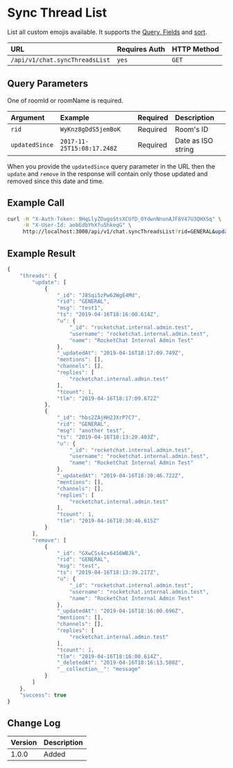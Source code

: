 # Sync Thread List

List all custom emojis available. It supports the [Query, Fields](../../other-important-endpoints/query-and-fields-info.md#query-example) and [sort](../../other-important-endpoints/offset-and-count-and-sort-info.md).

| URL | Requires Auth | HTTP Method |
| :--- | :--- | :--- |
| `/api/v1/chat.syncThreadsList` | `yes` | `GET` |

## Query Parameters

One of roomId or roomName is required.

| Argument | Example | Required | Description |
| :--- | :--- | :--- | :--- |
| `rid` | `WyKnz8gDdS5jemBoK` | Required | Room's ID |
| `updatedSince` | `2017-11-25T15:08:17.248Z` | Required | Date as ISO string |

When you provide the `updatedSince` query parameter in the URL then the `update` and `remove` in the response will contain only those updated and removed since this date and time.

## Example Call

```bash
curl -H "X-Auth-Token: 9HqLlyZOugoStsXCUfD_0YdwnNnunAJF8V47U3QHXSq" \
     -H "X-User-Id: aobEdbYhXfu5hkeqG" \
     http://localhost:3000/api/v1/chat.syncThreadsList?rid=GENERAL&updatedSince=2019-02-25T15:08:17.248Z
```

## Example Result

```javascript
{
    "threads": {
        "update": [
            {
                "_id": "J8Sqi5zPw62WgE4Md",
                "rid": "GENERAL",
                "msg": "test1",
                "ts": "2019-04-16T18:16:00.614Z",
                "u": {
                    "_id": "rocketchat.internal.admin.test",
                    "username": "rocketchat.internal.admin.test",
                    "name": "RocketChat Internal Admin Test"
                },
                "_updatedAt": "2019-04-16T18:17:09.749Z",
                "mentions": [],
                "channels": [],
                "replies": [
                    "rocketchat.internal.admin.test"
                ],
                "tcount": 1,
                "tlm": "2019-04-16T18:17:09.672Z"
            },
            {
                "_id": "hbs2ZAjHH2JXrP7C7",
                "rid": "GENERAL",
                "msg": "another test",
                "ts": "2019-04-16T18:13:20.403Z",
                "u": {
                    "_id": "rocketchat.internal.admin.test",
                    "username": "rocketchat.internal.admin.test",
                    "name": "RocketChat Internal Admin Test"
                },
                "_updatedAt": "2019-04-16T18:30:46.722Z",
                "mentions": [],
                "channels": [],
                "replies": [
                    "rocketchat.internal.admin.test"
                ],
                "tcount": 1,
                "tlm": "2019-04-16T18:30:46.615Z"
            }
        ],
        "remove": [
            {
                "_id": "GXwCSs4cx6456WBJk",
                "rid": "GENERAL",
                "msg": "test",
                "ts": "2019-04-16T18:13:39.217Z",
                "u": {
                    "_id": "rocketchat.internal.admin.test",
                    "username": "rocketchat.internal.admin.test",
                    "name": "RocketChat Internal Admin Test"
                },
                "_updatedAt": "2019-04-16T18:16:00.696Z",
                "mentions": [],
                "channels": [],
                "replies": [
                    "rocketchat.internal.admin.test"
                ],
                "tcount": 1,
                "tlm": "2019-04-16T18:16:00.614Z",
                "_deletedAt": "2019-04-16T18:16:13.508Z",
                "__collection__": "message"
            }
        ]
    },
    "success": true
}
```

## Change Log

| Version | Description |
| :--- | :--- |
| 1.0.0 | Added |

